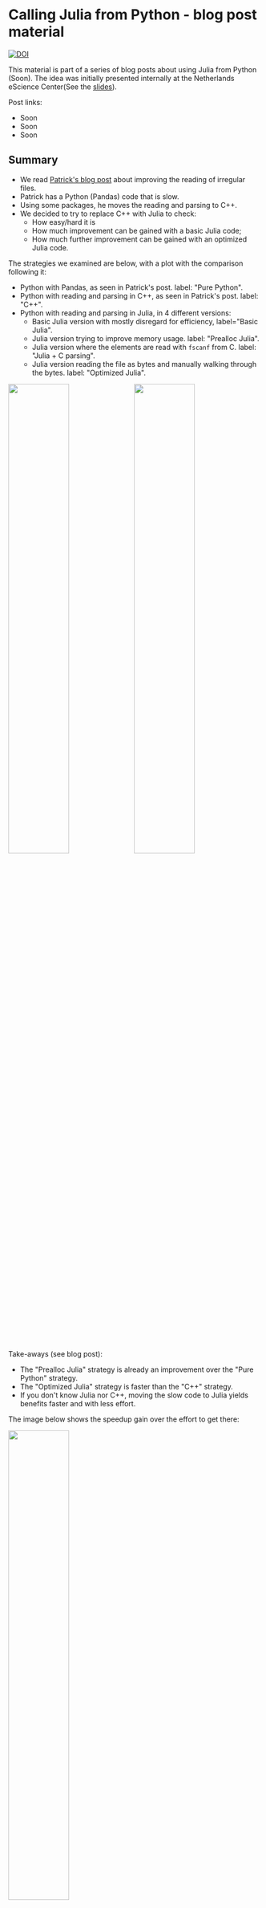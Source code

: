 # Calling Julia from Python - blog post material

[![DOI][dataset-badge]][dataset]

This material is part of a series of blog posts about using Julia from Python (Soon).
The idea was initially presented internally at the Netherlands eScience Center(See the [slides](slides)).

Post links:
- Soon
- Soon
- Soon

## Summary

- We read [Patrick's blog post][patrick] about improving the reading of irregular files.
- Patrick has a Python (Pandas) code that is slow.
- Using some packages, he moves the reading and parsing to C++.
- We decided to try to replace C++ with Julia to check:
  - How easy/hard it is
  - How much improvement can be gained with a basic Julia code;
  - How much further improvement can be gained with an optimized Julia code.

The strategies we examined are below, with a plot with the comparison following it:

- Python with Pandas, as seen in Patrick's post. label: "Pure Python".
- Python with reading and parsing in C++, as seen in Patrick's post. label: "C++".
- Python with reading and parsing in Julia, in 4 different versions:
  - Basic Julia version with mostly disregard for efficiency, label="Basic Julia".
  - Julia version trying to improve memory usage. label: "Prealloc Julia".
  - Julia version where the elements are read with `fscanf` from C. label: "Julia + C parsing".
  - Julia version reading the file as bytes and manually walking through the bytes. label: "Optimized Julia".

<img src="https://raw.githubusercontent.com/abelsiqueira/faster-python-using-julia-blogposts/main/post3/out/plots/time_subset-4_loglog.png" width="49%">
<img src="https://raw.githubusercontent.com/abelsiqueira/faster-python-using-julia-blogposts/main/post3/out/plots/time_subset-4-relative_loglog.png" width="49%">

Take-aways (see blog post):
- The "Prealloc Julia" strategy is already an improvement over the "Pure Python" strategy.
- The "Optimized Julia" strategy is faster than the "C++" strategy.
- If you don't know Julia nor C++, moving the slow code to Julia yields benefits faster and with less effort.

The image below shows the speedup gain over the effort to get there:

<img src="https://raw.githubusercontent.com/abelsiqueira/faster-python-using-julia-blogposts/main/post3/out/plots/gain-over-effort.png" width="49%">

## Building the docker images

  ```shell
docker build --tag jl-from-py:<VERSION>
  ```

## Reproducting the results

- [Download dataset][dataset] and store in a folder called `dataset`.
- Get the image with
  ```shell
  docker pull abelsiqueira/faster-python-with-julia-blogpost:post3
  ```
- Run it with

  ```shell
  docker run --rm --volume "$PWD/dataset:/app/dataset" --volume "$PWD/out:/app/out" abelsiqueira/faster-python-with-julia-blogpost:post3
  ```
- You will find the outputs in the `out/` folder.

The execution of this script with default options took about 45 minutes on a Dell Precision 5530 with the Intel chip i7-8850H (2.6GHz) and 16GiB of RAM.

The docker runs the script `src/main.py` that runs `run_experiments.py` and `run_analysis.py`.

### Arguments

- `--folder FOLDER`: Set the dataset folder. (Default: `dataset`).
- `--max-num-files N`: Maximum number of files to read from can be used to limit the experiment. The files are traversed in sorted name order. Use 0 or a negative number to run all. (Default: `0`).
- `--skip-after X`: Time threshold in seconds to skip the tests of a specific version. If the threshold is reached twice, that version is skipped in the additional tests. (Default: `0`).
- `--skip VALUE1 [VALUE2 ...]`: List of versions to skip. Valid values: `python`, `cpp`, `julia_basic`, `julia_c`, `julia_prealloc`, `julia_opt`.

[patrick]: https://blog.esciencecenter.nl/irregular-data-in-pandas-using-c-88ce311cb9ef
[dataset]: https://zenodo.org/record/5841593
[dataset-badge]: https://zenodo.org/badge/DOI/10.5281/zenodo.5841593.svg
